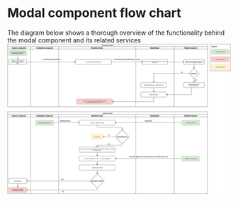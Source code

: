 # Modal component flow chart

The diagram below shows a thorough overview of the functionality behind the modal component and its related services
![Modal component flow chart](./ModalComponent_flow_chart.png?raw=true 'Modal component flow chart')
